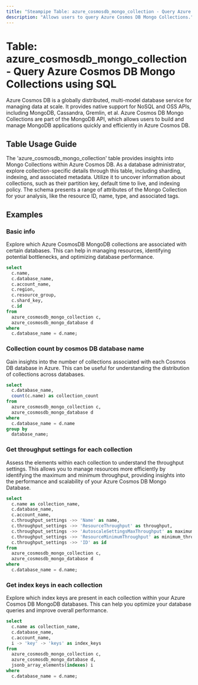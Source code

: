 ```yaml
---
title: "Steampipe Table: azure_cosmosdb_mongo_collection - Query Azure Cosmos DB Mongo Collections using SQL"
description: "Allows users to query Azure Cosmos DB Mongo Collections."
---
```


# Table: azure_cosmosdb_mongo_collection - Query Azure Cosmos DB Mongo Collections using SQL

Azure Cosmos DB is a globally distributed, multi-model database service for managing data at scale. It provides native support for NoSQL and OSS APIs, including MongoDB, Cassandra, Gremlin, et al. Azure Cosmos DB Mongo Collections are part of the MongoDB API, which allows users to build and manage MongoDB applications quickly and efficiently in Azure Cosmos DB.

## Table Usage Guide

The 'azure_cosmosdb_mongo_collection' table provides insights into Mongo Collections within Azure Cosmos DB. As a database administrator, explore collection-specific details through this table, including sharding, indexing, and associated metadata. Utilize it to uncover information about collections, such as their partition key, default time to live, and indexing policy. The schema presents a range of attributes of the Mongo Collection for your analysis, like the resource ID, name, type, and associated tags.

## Examples

### Basic info
Explore which Azure CosmosDB MongoDB collections are associated with certain databases. This can help in managing resources, identifying potential bottlenecks, and optimizing database performance.

```sql
select
  c.name,
  c.database_name,
  c.account_name,
  c.region,
  c.resource_group,
  c.shard_key,
  c.id
from
  azure_cosmosdb_mongo_collection c,
  azure_cosmosdb_mongo_database d
where
  c.database_name = d.name;
```

### Collection count by cosmos DB database name
Gain insights into the number of collections associated with each Cosmos DB database in Azure. This can be useful for understanding the distribution of collections across databases.

```sql
select
  c.database_name,
  count(c.name) as collection_count
from
  azure_cosmosdb_mongo_collection c,
  azure_cosmosdb_mongo_database d
where
  c.database_name = d.name
group by
  database_name;
```

### Get throughput settings for each collection
Assess the elements within each collection to understand the throughput settings. This allows you to manage resources more efficiently by identifying the maximum and minimum throughput, providing insights into the performance and scalability of your Azure Cosmos DB Mongo Database.

```sql
select
  c.name as collection_name,
  c.database_name,
  c.account_name,
  c.throughput_settings ->> 'Name' as name,
  c.throughput_settings ->> 'ResourceThroughput' as throughput,
  c.throughput_settings ->> 'AutoscaleSettingsMaxThroughput' as maximum_throughput,
  c.throughput_settings ->> 'ResourceMinimumThroughput' as minimum_throughput,
  c.throughput_settings ->> 'ID' as id
from
  azure_cosmosdb_mongo_collection c,
  azure_cosmosdb_mongo_database d
where
  c.database_name = d.name;
```

### Get index keys in each collection
Explore which index keys are present in each collection within your Azure Cosmos DB MongoDB databases. This can help you optimize your database queries and improve overall performance.

```sql
select
  c.name as collection_name,
  c.database_name,
  c.account_name,
  i -> 'key' -> 'keys' as index_keys
from
  azure_cosmosdb_mongo_collection c,
  azure_cosmosdb_mongo_database d,
  jsonb_array_elements(indexes) i
where
  c.database_name = d.name;
```